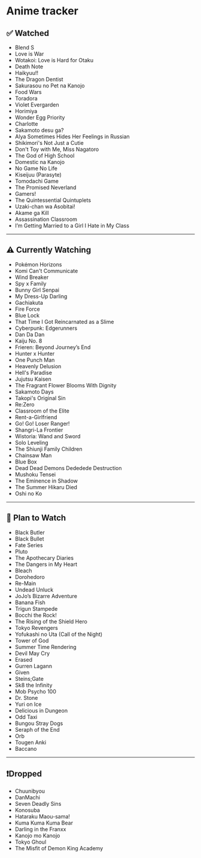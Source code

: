 # Anime tracker

## ✅ Watched  

- Blend S  
- Love is War  
- Wotakoi: Love is Hard for Otaku  
- Death Note  
- Haikyuu!!  
- The Dragon Dentist  
- Sakurasou no Pet na Kanojo  
- Food Wars  
- Toradora  
- Violet Evergarden  
- Horimiya  
- Wonder Egg Priority  
- Charlotte  
- Sakamoto desu ga?  
- Alya Sometimes Hides Her Feelings in Russian  
- Shikimori's Not Just a Cutie  
- Don't Toy with Me, Miss Nagatoro  
- The God of High School  
- Domestic na Kanojo  
- No Game No Life  
- Kiseijuu (Parasyte)  
- Tomodachi Game  
- The Promised Neverland  
- Gamers!  
- The Quintessential Quintuplets  
- Uzaki-chan wa Asobitai!  
- Akame ga Kill  
- Assassination Classroom  
- I’m Getting Married to a Girl I Hate in My Class

---

## ⚠️ Currently Watching  

- Pokémon Horizons  
- Komi Can't Communicate  
- Wind Breaker  
- Spy x Family  
- Bunny Girl Senpai  
- My Dress-Up Darling  
- Gachiakuta  
- Fire Force  
- Blue Lock  
- That Time I Got Reincarnated as a Slime  
- Cyberpunk: Edgerunners  
- Dan Da Dan  
- Kaiju No. 8  
- Frieren: Beyond Journey’s End  
- Hunter x Hunter  
- One Punch Man  
- Heavenly Delusion  
- Hell's Paradise  
- Jujutsu Kaisen  
- The Fragrant Flower Blooms With Dignity  
- Sakamoto Days  
- Takopi's Original Sin  
- Re:Zero  
- Classroom of the Elite  
- Rent-a-Girlfriend  
- Go! Go! Loser Ranger!  
- Shangri-La Frontier  
- Wistoria: Wand and Sword  
- Solo Leveling  
- The Shiunji Family Children  
- Chainsaw Man  
- Blue Box  
- Dead Dead Demons Dededede Destruction  
- Mushoku Tensei  
- The Eminence in Shadow  
- The Summer Hikaru Died  
- Oshi no Ko  

---

## 📌 Plan to Watch  

- Black Butler  
- Black Bullet  
- Fate Series  
- Pluto  
- The Apothecary Diaries  
- The Dangers in My Heart  
- Bleach  
- Dorohedoro  
- Re-Main  
- Undead Unluck  
- JoJo’s Bizarre Adventure  
- Banana Fish  
- Trigun Stampede  
- Bocchi the Rock!  
- The Rising of the Shield Hero  
- Tokyo Revengers  
- Yofukashi no Uta (Call of the Night)  
- Tower of God  
- Summer Time Rendering  
- Devil May Cry  
- Erased  
- Gurren Lagann  
- Given  
- Steins;Gate  
- Sk8 the Infinity  
- Mob Psycho 100  
- Dr. Stone  
- Yuri on Ice  
- Delicious in Dungeon  
- Odd Taxi  
- Bungou Stray Dogs  
- Seraph of the End  
- Orb  
- Tougen Anki  
- Baccano  

---

## ❗Dropped  

- Chuunibyou  
- DanMachi  
- Seven Deadly Sins  
- Konosuba  
- Hataraku Maou-sama!  
- Kuma Kuma Kuma Bear  
- Darling in the Franxx  
- Kanojo mo Kanojo  
- Tokyo Ghoul  
- The Misfit of Demon King Academy  

